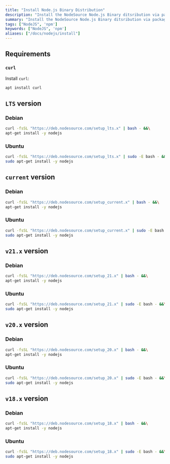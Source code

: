 ```yaml
---
title: "Install Node.js Binary Distribution"
description: "Install the NodeSource Node.js Binary ditsribution via package manager on Linux."
summary: "Install the NodeSource Node.js Binary ditsribution via package manager on Linux."
tags: ["NodeJS", 'npm']
keywords: ["NodeJS", 'npm']
aliases: ["/docs/nodejs/install"]
---
```


## Requirements

### `curl`

Install `curl`:

```bash
apt install curl
```

## `LTS` version

### Debian

```bash
curl -fsSL "https://deb.nodesource.com/setup_lts.x" | bash - &&\
apt-get install -y nodejs
```

### Ubuntu

```bash
curl -fsSL "https://deb.nodesource.com/setup_lts.x" | sudo -E bash - &&\
sudo apt-get install -y nodejs
```

## `current` version

### Debian

```bash
curl -fsSL "https://deb.nodesource.com/setup_current.x" | bash - &&\
apt-get install -y nodejs
```

### Ubuntu

```bash
curl -fsSL "https://deb.nodesource.com/setup_current.x" | sudo -E bash - &&\
sudo apt-get install -y nodejs
```

## `v21.x` version

### Debian

```bash
curl -fsSL "https://deb.nodesource.com/setup_21.x" | bash - &&\
apt-get install -y nodejs
```

### Ubuntu

```bash
curl -fsSL "https://deb.nodesource.com/setup_21.x" | sudo -E bash - &&\
sudo apt-get install -y nodejs
```

## `v20.x` version

### Debian

```bash
curl -fsSL "https://deb.nodesource.com/setup_20.x" | bash - &&\
apt-get install -y nodejs
```

### Ubuntu

```bash
curl -fsSL "https://deb.nodesource.com/setup_20.x" | sudo -E bash - &&\
sudo apt-get install -y nodejs
```

## `v18.x` version

### Debian

```bash
curl -fsSL "https://deb.nodesource.com/setup_18.x" | bash - &&\
apt-get install -y nodejs
```

### Ubuntu

```bash
curl -fsSL "https://deb.nodesource.com/setup_18.x" | sudo -E bash - &&\
sudo apt-get install -y nodejs
```